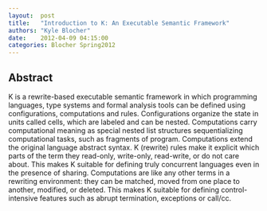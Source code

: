 ```yaml
--- 
layout:  post 
title:   "Introduction to K: An Executable Semantic Framework"
authors: "Kyle Blocher" 
date:    2012-04-09 04:15:00 
categories: Blocher Spring2012
--- 
```

## Abstract

K is a rewrite-based executable semantic framework in which
programming languages, type systems and formal analysis tools can be
defined using configurations, computations and rules. Configurations
organize the state in units called cells, which are labeled and can be
nested. Computations carry computational meaning as special nested
list structures sequentializing computational tasks, such as fragments
of program. Computations extend the original language abstract syntax.
K (rewrite) rules make it explicit which parts of the term they
read-only, write-only, read-write, or do not care about. This makes K
suitable for defining truly concurrent languages even in the presence
of sharing. Computations are like any other terms in a rewriting
environment: they can be matched, moved from one place to another,
modified, or deleted. This makes K suitable for defining
control-intensive features such as abrupt termination, exceptions or
call/cc.

